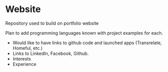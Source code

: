 # Website
Repository used to build on portfolio website

Plan to add programming languages known with project examples for each.
- Would like to have links to github code and launched apps (Transrelate, Homeful, etc.)
- Links to LinkedIn, Facebook, Github.
- Interests
- Experience


